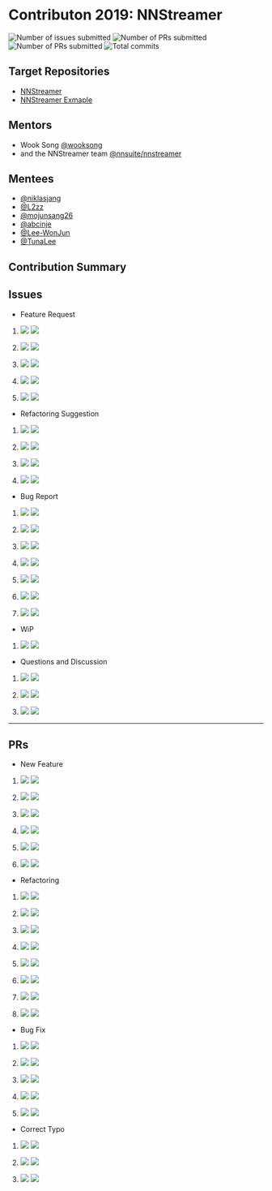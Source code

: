# Contributon 2019: NNStreamer

![Number of issues submitted](https://img.shields.io/endpoint.svg?url=https://gist.githubusercontent.com/wooksong/69bfeafc2c1f4607727fb7cd7d76b609/raw/total_issue_badge.json)    ![Number of PRs submitted](https://img.shields.io/endpoint.svg?url=https://gist.githubusercontent.com/wooksong/69bfeafc2c1f4607727fb7cd7d76b609/raw/total_spr_badge.json)    ![Number of PRs submitted](https://img.shields.io/endpoint.svg?url=https://gist.githubusercontent.com/wooksong/69bfeafc2c1f4607727fb7cd7d76b609/raw/total_pr_badge.json)    ![Total commits](https://img.shields.io/endpoint.svg?url=https://gist.githubusercontent.com/wooksong/69bfeafc2c1f4607727fb7cd7d76b609/raw/total_commit_badge.json)
## Target Repositories
- [NNStreamer](https://github.com/nnsuite/nnstreamer)
- [NNStreamer Exmaple](https://github.com/nnsuite/nnstreamer-example)

## Mentors
- Wook Song [@wooksong](https://github.com/wooksong)
- and the NNStreamer team [@nnsuite/nnstreamer](https://github.com/orgs/nnsuite/teams/nnstreamer)

## Mentees
- [@niklasjang](https://github.com/niklasjang)
- [@L2zz](https://github.com/L2zz)
- [@mojunsang26](https://github.com/mojunsang26)
- [@abcinje](https://github.com/abcinje)
- [@Lee-WonJun](https://github.com/Lee-WonJun)
- [@TunaLee](https://github.com/TunaLee)

## Contribution Summary
## Issues

* Feature Request
  
 1. [![ ](https://img.shields.io/github/issues/detail/title/nnsuite/nnstreamer-example/62)](https://github.com/nnsuite/nnstreamer-example/issues/62) ![](https://img.shields.io/github/issues/detail/state/nnsuite/nnstreamer-example/62?label=%20)
  
 2. [![ ](https://img.shields.io/github/issues/detail/title/nnsuite/nnstreamer-example/64)](https://github.com/nnsuite/nnstreamer-example/issues/64) ![](https://img.shields.io/github/issues/detail/state/nnsuite/nnstreamer-example/64?label=%20)
  
 3. [![ ](https://img.shields.io/github/issues/detail/title/nnsuite/nnstreamer/1795)](https://github.com/nnsuite/nnstreamer/issues/1795) ![](https://img.shields.io/github/issues/detail/state/nnsuite/nnstreamer/1795?label=%20)
  
 4. [![ ](https://img.shields.io/github/issues/detail/title/nnsuite/nnstreamer/1796)](https://github.com/nnsuite/nnstreamer/issues/1796) ![](https://img.shields.io/github/issues/detail/state/nnsuite/nnstreamer/1796?label=%20)

 5. [![ ](https://img.shields.io/github/issues/detail/title/nnsuite/nnstreamer/1759)](https://github.com/nnsuite/nnstreamer/issues/1759) ![](https://img.shields.io/github/issues/detail/state/nnsuite/nnstreamer/1759?label=%20)

* Refactoring Suggestion
 1. [![](https://img.shields.io/github/issues/detail/title/nnsuite/nnstreamer/1745)](https://github.com/nnsuite/nnstreamer/issues/1745) ![](https://img.shields.io/github/issues/detail/state/nnsuite/nnstreamer/1745?label=%20)

 2. [![](https://img.shields.io/github/issues/detail/title/nnsuite/nnstreamer/1762)](https://github.com/nnsuite/nnstreamer/issues/1762) ![](https://img.shields.io/github/issues/detail/state/nnsuite/nnstreamer/1762?label=%20)

 3. [![](https://img.shields.io/github/issues/detail/title/nnsuite/nnstreamer/1773)](https://github.com/nnsuite/nnstreamer/issues/1773) ![](https://img.shields.io/github/issues/detail/state/nnsuite/nnstreamer/1773?label=%20)

 4. [![](https://img.shields.io/github/issues/detail/title/nnsuite/nnstreamer/1786)](https://github.com/nnsuite/nnstreamer/issues/1786) ![](https://img.shields.io/github/issues/detail/state/nnsuite/nnstreamer/1786?label=%20)
    

* Bug Report
 1. [![](https://img.shields.io/github/issues/detail/title/nnsuite/nnstreamer/1732)](https://github.com/nnsuite/nnstreamer/issues/1732) ![](https://img.shields.io/github/issues/detail/state/nnsuite/nnstreamer/1732?label=%20)

 2. [![](https://img.shields.io/github/issues/detail/title/nnsuite/nnstreamer-example/77)](https://github.com/nnsuite/nnstreamer-example/issues/77) ![](https://img.shields.io/github/issues/detail/state/nnsuite/nnstreamer-example/77?label=%20)

 3. [![](https://img.shields.io/github/issues/detail/title/nnsuite/nnstreamer-example/72)](https://github.com/nnsuite/nnstreamer-example/issues/72) ![](https://img.shields.io/github/issues/detail/state/nnsuite/nnstreamer-example/72?label=%20)

 4. [![](https://img.shields.io/github/issues/detail/title/nnsuite/nnstreamer-example/61)](https://github.com/nnsuite/nnstreamer-example/issues/61) ![](https://img.shields.io/github/issues/detail/state/nnsuite/nnstreamer-example/61?label=%20)

 5. [![](https://img.shields.io/github/issues/detail/title/nnsuite/nnstreamer/1793)](https://github.com/nnsuite/nnstreamer/issues/1793) ![](https://img.shields.io/github/issues/detail/state/nnsuite/nnstreamer/1793?label=%20)

 6. [![](https://img.shields.io/github/issues/detail/title/nnsuite/nnstreamer-example/74)](https://github.com/nnsuite/nnstreamer-example/issues/74) ![](https://img.shields.io/github/issues/detail/state/nnsuite/nnstreamer-example/74?label=%20)

 7. [![](https://img.shields.io/github/issues/detail/title/nnsuite/nnstreamer/1805)](https://github.com/nnsuite/nnstreamer/issues/1805) ![](https://img.shields.io/github/issues/detail/state/nnsuite/nnstreamer/1805?label=%20)

* WiP
 1. [![](https://img.shields.io/github/issues/detail/title/nnsuite/nnstreamer-example/69)](https://github.com/nnsuite/nnstreamer-example/issues/69) ![](https://img.shields.io/github/issues/detail/state/nnsuite/nnstreamer-example/69?label=%20)

* Questions and Discussion
 1. [![](https://img.shields.io/github/issues/detail/title/nnsuite/nnstreamer-example/65)](https://github.com/nnsuite/nnstreamer-example/issues/65) ![](https://img.shields.io/github/issues/detail/state/nnsuite/nnstreamer-example/65?label=%20)

 2. [![](https://img.shields.io/github/issues/detail/title/nnsuite/nnstreamer/1770)](https://github.com/nnsuite/nnstreamer/issues/1770) ![](https://img.shields.io/github/issues/detail/state/nnsuite/nnstreamer/1770?label=%20)

 3. [![](https://img.shields.io/github/issues/detail/title/nnsuite/nnstreamer/1774)](https://github.com/nnsuite/nnstreamer/issues/1774) ![](https://img.shields.io/github/issues/detail/state/nnsuite/nnstreamer/1774?label=%20)

---

## PRs
* New Feature
 1. [![](https://img.shields.io/github/issues/detail/title/nnsuite/nnstreamer/1799)](https://github.com/nnsuite/nnstreamer/pull/1799) ![](https://img.shields.io/github/issues/detail/state/nnsuite/nnstreamer/1799?label=%20)

 2. [![](https://img.shields.io/github/issues/detail/title/nnsuite/nnstreamer-example/81)](https://github.com/nnsuite/nnstreamer-example/pull/81) ![](https://img.shields.io/github/issues/detail/state/nnsuite/nnstreamer-example/81?label=%20)

 3. [![](https://img.shields.io/github/issues/detail/title/nnsuite/nnstreamer/1801)](https://github.com/nnsuite/nnstreamer/pull/1801) ![](https://img.shields.io/github/issues/detail/state/nnsuite/nnstreamer/1801?label=%20)

 4. [![](https://img.shields.io/github/issues/detail/title/nnsuite/nnstreamer-example/82)](https://github.com/nnsuite/nnstreamer-example/pull/82) ![](https://img.shields.io/github/issues/detail/state/nnsuite/nnstreamer-example/82?label=%20)
  
 5. [![](https://img.shields.io/github/issues/detail/title/nnsuite/nnstreamer-example/66)](https://github.com/nnsuite/nnstreamer-example/pull/66) ![](https://img.shields.io/github/issues/detail/state/nnsuite/nnstreamer-example/66?label=%20)
  
 6. [![](https://img.shields.io/github/issues/detail/title/nnsuite/nnstreamer-example/80)](https://github.com/nnsuite/nnstreamer-example/pull/80) ![](https://img.shields.io/github/issues/detail/state/nnsuite/nnstreamer-example/80?label=%20)
  
* Refactoring
 1. [![](https://img.shields.io/github/issues/detail/title/nnsuite/nnstreamer/1748)](https://github.com/nnsuite/nnstreamer/pull/1748) ![](https://img.shields.io/github/issues/detail/state/nnsuite/nnstreamer/1748?label=%20)

 2. [![](https://img.shields.io/github/issues/detail/title/nnsuite/nnstreamer/1765)](https://github.com/nnsuite/nnstreamer/pull/1765) ![](https://img.shields.io/github/issues/detail/state/nnsuite/nnstreamer/1765?label=%20)

 3. [![](https://img.shields.io/github/issues/detail/title/nnsuite/nnstreamer/1779)](https://github.com/nnsuite/nnstreamer/pull/1779) ![](https://img.shields.io/github/issues/detail/state/nnsuite/nnstreamer/1779?label=%20)

 4. [![](https://img.shields.io/github/issues/detail/title/nnsuite/nnstreamer/1789)](https://github.com/nnsuite/nnstreamer/pull/1789) ![](https://img.shields.io/github/issues/detail/state/nnsuite/nnstreamer/1789?label=%20)

 5. [![](https://img.shields.io/github/issues/detail/title/nnsuite/nnstreamer/1798)](https://github.com/nnsuite/nnstreamer/pull/1798) ![](https://img.shields.io/github/issues/detail/state/nnsuite/nnstreamer/1798?label=%20)

 6. [![](https://img.shields.io/github/issues/detail/title/nnsuite/nnstreamer-example/73)](https://github.com/nnsuite/nnstreamer-example/pull/73) ![](https://img.shields.io/github/issues/detail/state/nnsuite/nnstreamer-example/73?label=%20)
  
 7. [![](https://img.shields.io/github/issues/detail/title/nnsuite/nnstreamer/1726)](https://github.com/nnsuite/nnstreamer-example/pull/1726) ![](https://img.shields.io/github/issues/detail/state/nnsuite/nnstreamer/1726?label=%20)

 8. [![](https://img.shields.io/github/issues/detail/title/nnsuite/nnstreamer-example/63)](https://github.com/nnsuite/nnstreamer-example/pull/63) ![](https://img.shields.io/github/issues/detail/state/nnsuite/nnstreamer-example/63?label=%20)

* Bug Fix
 1. [![](https://img.shields.io/github/issues/detail/title/nnsuite/nnstreamer-example/79)](https://github.com/nnsuite/nnstreamer-example/pull/79) ![](https://img.shields.io/github/issues/detail/state/nnsuite/nnstreamer-example/79?label=%20)

 2. [![](https://img.shields.io/github/issues/detail/title/nnsuite/nnstreamer/1794)](https://github.com/nnsuite/nnstreamer/pull/1794) ![](https://img.shields.io/github/issues/detail/state/nnsuite/nnstreamer/1794?label=%20)

 3. [![](https://img.shields.io/github/issues/detail/title/nnsuite/nnstreamer/1758)](https://github.com/nnsuite/nnstreamer/pull/1758) ![](https://img.shields.io/github/issues/detail/state/nnsuite/nnstreamer/1758?label=%20)

 4. [![](https://img.shields.io/github/issues/detail/title/nnsuite/nnstreamer-example/75)](https://github.com/nnsuite/nnstreamer-example/pull/75) ![](https://img.shields.io/github/issues/detail/state/nnsuite/nnstreamer-example/75?label=%20)

 5. [![](https://img.shields.io/github/issues/detail/title/nnsuite/nnstreamer/1815)](https://github.com/nnsuite/nnstreamer/pull/1815) ![](https://img.shields.io/github/issues/detail/state/nnsuite/nnstreamer/1815?label=%20)

* Correct Typo
 1. [![](https://img.shields.io/github/issues/detail/title/nnsuite/nnstreamer-example/76)](https://github.com/nnsuite/nnstreamer-example/pull/76) ![](https://img.shields.io/github/issues/detail/state/nnsuite/nnstreamer-example/76?label=%20)

 2. [![](https://img.shields.io/github/issues/detail/title/nnsuite/nnstreamer-example/78)](https://github.com/nnsuite/nnstreamer-example/pull/78) ![](https://img.shields.io/github/issues/detail/state/nnsuite/nnstreamer-example/78?label=%20)

 3. [![](https://img.shields.io/github/issues/detail/title/nnsuite/nnstreamer/1797)](https://github.com/nnsuite/nnstreamer/pull/1797) ![](https://img.shields.io/github/issues/detail/state/nnsuite/nnstreamer/1797?label=%20)
